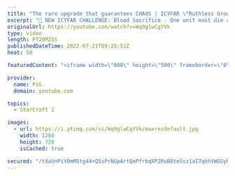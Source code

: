 ```yaml
---
title: "The rare upgrade that guarantees CHAOS | ICYFAR \"Ruthless Growth\" - StarCraft 2"
excerpt: "🤯 NEW ICYFAR CHALLENGE: Blood Sacrifice - One unit must die at least every minute of the game. Self-sacrifice encouraged. Send submissions to eonblu95@gmail.com as attachment AND only ICYFAR as the subject. Max 1 replay per person. Latest submission is on the 15th August -- 🤯 In this week’s episode"
originalUrl: https://youtube.com/watch?v=Wq9glwCgYVk
type: video
length: PT20M25S
publishedDateTime: 2022-07-21T09:25:51Z
heat: 50

featuredContent: "<iframe width=\"800\" height=\"500\" frameborder=\"0\" src=\"https://www.youtube.com/embed/Wq9glwCgYVk\" allow=\"accelerometer; autoplay; encrypted-media; gyroscope; picture-in-picture\" allowfullscreen></iframe>"

provider:
  name: PiG
  domain: youtube.com

topics:
  - StarCraft 2

images:
  - url: https://i.ytimg.com/vi/Wq9glwCgYVk/maxresdefault.jpg
    width: 1280
    height: 720
    isCached: true

secured: "/tXaUnPiY0mM5tg44+Q5sPrNGpArtQePfrbqXP2RuB8te5sz1aI7qhhYWGGyN3iYA6f6Dkesw1RKL+92o+HyEAm18rH3ksLEp0P4J+21dLDnETzvj6KZlaEPrdlsXFpdiJtUAzrE10Yf7sld0+WTfVeiWcW9qEOoVzge1K1qPfpBx/ZHKyqsT/bd21aTaWJSs8Dbe16HiUxCmGVgrIAcGN1gNNYOT0OzlSjmSgZXEdpCaMfe1eiKH6Emnng9SR71jb62sahxnxMwCilF+vzkbxAuhKBwCe6LcrG6d7E2BFik+efu4vxb/8uXQlVitKrv7YkuaRgXzACxvGDQMHTEs5MSTX+1gBX7dkEbJjwopW5zaCDc2ZN6A+vD7MuGX1fzXLo6b73ns55K3MFNLe7z2guTqp9RkC6aH07XxJOnCp0=;NL37CnT2wLDprEWwSAlF0g=="
---
```



